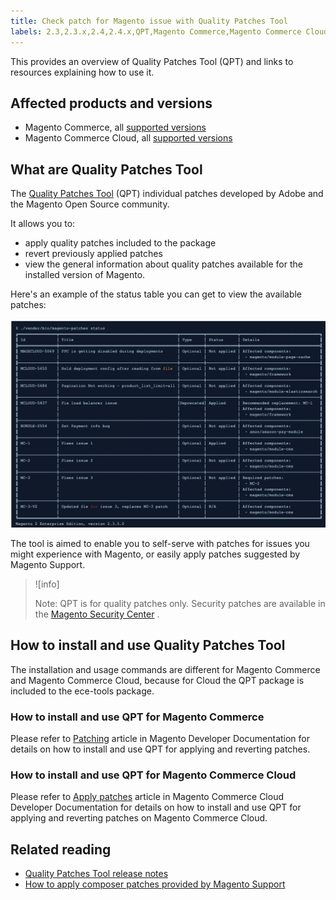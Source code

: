 ```yaml
---
title: Check patch for Magento issue with Quality Patches Tool
labels: 2.3,2.3.x,2.4,2.4.x,QPT,Magento Commerce,Magento Commerce Cloud,Quality Patches Tool,how to,patches
---
```


This provides an overview of Quality Patches Tool (QPT) and links to resources explaining how to use it.

## Affected products and versions

* Magento Commerce, all [supported versions](https://magento.com/sites/default/files/magento-software-lifecycle-policy.pdf)  
* Magento Commerce Cloud, all [supported versions](https://magento.com/sites/default/files/magento-software-lifecycle-policy.pdf)

## What are Quality Patches Tool

The [Quality Patches Tool](https://github.com/magento/quality-patches) (QPT) individual patches developed by Adobe and the Magento Open Source community.

It allows you to:

* apply quality patches included to the package
* revert previously applied patches
* view the general information about quality patches available for the installed version of Magento.

Here's an example of the status table you can get to view the available patches:

![Magento_patches_list](assets/status_table.png)

The tool is aimed to enable you to self-serve with patches for issues you might experience with Magento, or easily apply patches suggested by Magento Support.

>![info]
>
>Note: QPT is for quality patches only. Security patches are available in the [Magento Security Center](https://magento.com/security/patches) .

## How to install and use Quality Patches Tool

The installation and usage commands are different for Magento Commerce and Magento Commerce Cloud, because for Cloud the QPT package is included to the ece-tools package.

### How to install and use QPT for Magento Commerce

Please refer to [Patching](https://devdocs.magento.com/guides/v2.4/comp-mgr/patching/mqp.html) article in Magento Developer Documentation for details on how to install and use QPT for applying and reverting patches.

### How to install and use QPT for Magento Commerce Cloud

Please refer to [Apply patches](https://devdocs.magento.com/cloud/project/project-patch.html) article in Magento Commerce Cloud Developer Documentation for details on how to install and use QPT for applying and reverting patches on Magento Commerce Cloud.

## Related reading

* [Quality Patches Tool release notes](https://devdocs.magento.com/quality-patches/release-notes.html)
* [How to apply composer patches provided by Magento Support](https://support.magento.com/hc/en-us/articles/360028367731)
